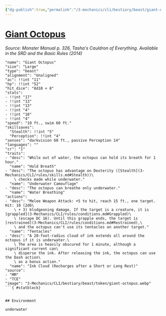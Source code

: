 ```yaml
---
{"dg-publish":true,"permalink":"/3-mechanics/cli/bestiary/beast/giant-octopus/","tags":["ttrpg-cli/compendium/src/5e/mm","ttrpg-cli/monster/cr/1","ttrpg-cli/monster/environment/underwater","ttrpg-cli/monster/size/large","ttrpg-cli/monster/type/beast"],"noteIcon":""}
---
```


# [Giant Octopus](3-Mechanics\CLI\bestiary\beast/giant-octopus.md)
*Source: Monster Manual p. 326, Tasha's Cauldron of Everything. Available in the <span title='Systems Reference Document (5.1)'>SRD</span> and the Basic Rules (2014)*  

```statblock
"name": "Giant Octopus"
"size": "Large"
"type": "beast"
"alignment": "Unaligned"
"ac": !!int "11"
"hp": !!int "52"
"hit_dice": "8d10 + 8"
"stats":
- !!int "17"
- !!int "13"
- !!int "13"
- !!int "4"
- !!int "10"
- !!int "4"
"speed": "10 ft., swim 60 ft."
"skillsaves":
  "Stealth": !!int "5"
  "Perception": !!int "4"
"senses": "darkvision 60 ft., passive Perception 14"
"languages": ""
"cr": "1"
"traits":
- "desc": "While out of water, the octopus can hold its breath for 1 hour."
  "name": "Hold Breath"
- "desc": "The octopus has advantage on Dexterity ([Stealth](3-Mechanics/CLI/rules/skills.md#Stealth))\
    \ checks made while underwater."
  "name": "Underwater Camouflage"
- "desc": "The octopus can breathe only underwater."
  "name": "Water Breathing"
"actions":
- "desc": "Melee Weapon Attack: +5 to hit, reach 15 ft., one target. Hit: 10 (2d6\
    \ + 3) bludgeoning damage. If the target is a creature, it is [grappled](3-Mechanics/CLI/rules/conditions.md#Grappled)\
    \ (escape DC 16). Until this grapple ends, the target is [restrained](3-Mechanics/CLI/rules/conditions.md#Restrained),\
    \ and the octopus can't use its tentacles on another target."
  "name": "Tentacles"
- "desc": "A 20-foot-radius cloud of ink extends all around the octopus if it is underwater.\
    \ The area is heavily obscured for 1 minute, although a significant current can\
    \ disperse the ink. After releasing the ink, the octopus can use the Dash action\
    \ as a bonus action."
  "name": "Ink Cloud (Recharges after a Short or Long Rest)"
"source":
- "MM"
- "TCE"
"image": "3-Mechanics/CLI/bestiary/beast/token/giant-octopus.webp"
```{ #statblock}


## Environment

underwater